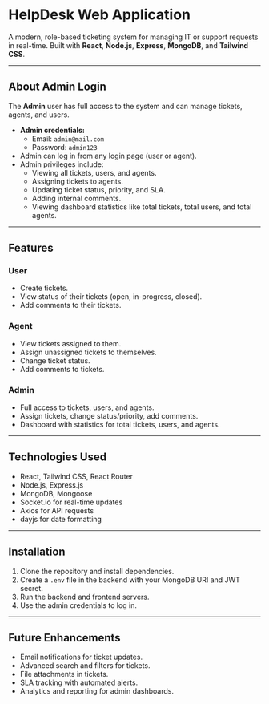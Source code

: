 # HelpDesk Web Application

A modern, role-based ticketing system for managing IT or support requests in real-time. Built with **React**, **Node.js**, **Express**, **MongoDB**, and **Tailwind CSS**.

---

## About Admin Login
The **Admin** user has full access to the system and can manage tickets, agents, and users.  
- **Admin credentials:**  
  - Email: `admin@mail.com`  
  - Password: `admin123`  
- Admin can log in from any login page (user or agent).  
- Admin privileges include:
  - Viewing all tickets, users, and agents.  
  - Assigning tickets to agents.  
  - Updating ticket status, priority, and SLA.  
  - Adding internal comments.  
  - Viewing dashboard statistics like total tickets, total users, and total agents.  

---

## Features

### User
- Create tickets.
- View status of their tickets (open, in-progress, closed).
- Add comments to their tickets.

### Agent
- View tickets assigned to them.
- Assign unassigned tickets to themselves.
- Change ticket status.
- Add comments to tickets.

### Admin
- Full access to tickets, users, and agents.
- Assign tickets, change status/priority, add comments.
- Dashboard with statistics for total tickets, users, and agents.

---

## Technologies Used
- React, Tailwind CSS, React Router  
- Node.js, Express.js  
- MongoDB, Mongoose  
- Socket.io for real-time updates  
- Axios for API requests  
- dayjs for date formatting  

---

## Installation
1. Clone the repository and install dependencies.  
2. Create a `.env` file in the backend with your MongoDB URI and JWT secret.  
3. Run the backend and frontend servers.  
4. Use the admin credentials to log in.

---

## Future Enhancements
- Email notifications for ticket updates.
- Advanced search and filters for tickets.
- File attachments in tickets.
- SLA tracking with automated alerts.
- Analytics and reporting for admin dashboards.
